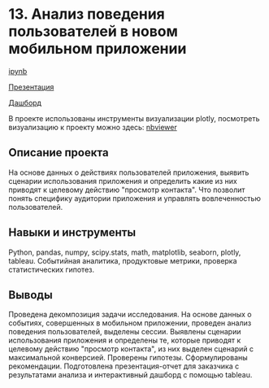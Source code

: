 # 13. Анализ поведения пользователей в новом мобильном приложении

[ipynb](https://github.com/Natalyas23/Portfolio/blob/main/13.1.%20Выпуск_Анализ%20поведения%20пользователей%20в%20новом%20мобильном%20приложении/13.%20Выпуск_Анализ%20поведения%20пользователей%20в%20новом%20мобильном%20приложении.ipynb)

[Презентация](https://disk.yandex.ru/d/-xE2eoE9DIXbXg)

[Дашборд](https://public.tableau.com/views/_16957591188110/Dashboard1?:language=en-US&:display_count=n&:origin=viz_share_link)

В проекте использованы инструменты визуализации plotly, посмотреть визуализацию к проекту можно здесь: [nbviewer](https://nbviewer.org/github/Natalyas23/Portfolio/blob/main/13.1.%20Выпуск_Анализ%20поведения%20пользователей%20в%20новом%20мобильном%20приложении/13.%20Выпуск_Анализ%20поведения%20пользователей%20в%20новом%20мобильном%20приложении.ipynb)

## Описание проекта

На основе данных о действиях пользователей приложения, выявить сценарии использования приложения и определить какие из них приводят к целевому действию "просмотр контакта". Что позволит понять специфику аудитории приложения и управлять вовлеченностью пользователей.

## Навыки и инструменты

Python, pandas, numpy, scipy.stats, math, matplotlib, seaborn, plotly, tableau. Событийная аналитика, продуктовые метрики, проверка статистических гипотез.

## Выводы

Проведена декомпозиция задачи исследования.  На основе данных о событиях, совершенных в мобильном приложении, проведен анализ поведения пользователей, выделены сессии.   Выявлены сценарии использования приложения и определены те, которые приводят к целевому действию "просмотр контакта",  из них выделен сценарий с максимальной конверсией.  Проверены гипотезы. Сформулированы рекомендации. Подготовлена презентация-отчет для заказчика с результатами анализа и интерактивный дашборд с помощью tableau. 

